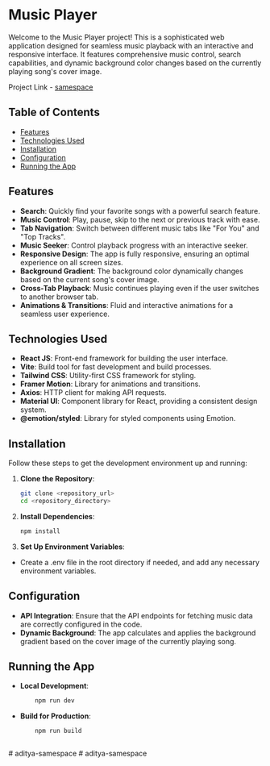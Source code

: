 # Music Player 


Welcome to the Music Player project! This is a sophisticated web application designed for seamless music playback with an interactive and responsive interface. It features comprehensive music control, search capabilities, and dynamic background color changes based on the currently playing song's cover image.

Project Link - [samespace](https://aditya-g-samespace.netlify.app/)

## Table of Contents

- [Features](#features)
- [Technologies Used](#technologies-used)
- [Installation](#installation)
- [Configuration](#configuration)
- [Running the App](#running-the-app)


## Features

- **Search**: Quickly find your favorite songs with a powerful search feature.
- **Music Control**: Play, pause, skip to the next or previous track with ease.
- **Tab Navigation**: Switch between different music tabs like "For You" and "Top Tracks".
- **Music Seeker**: Control playback progress with an interactive seeker.
- **Responsive Design**: The app is fully responsive, ensuring an optimal experience on all screen sizes.
- **Background Gradient**: The background color dynamically changes based on the current song's cover image.
- **Cross-Tab Playback**: Music continues playing even if the user switches to another browser tab.
- **Animations & Transitions**: Fluid and interactive animations for a seamless user experience.

## Technologies Used

- **React JS**: Front-end framework for building the user interface.
- **Vite**: Build tool for fast development and build processes.
- **Tailwind CSS**: Utility-first CSS framework for styling.
- **Framer Motion**: Library for animations and transitions.
- **Axios**: HTTP client for making API requests.
- **Material UI**: Component library for React, providing a consistent design system.
- **@emotion/styled**: Library for styled components using Emotion.

## Installation

Follow these steps to get the development environment up and running:

1. **Clone the Repository**:
   ```bash
   git clone <repository_url>
   cd <repository_directory>

2. **Install Dependencies**:
    ```bash 
    npm install

3. **Set Up Environment Variables**:

* Create a .env file in the root directory if needed, and add any necessary environment variables.


## Configuration

* **API Integration**: Ensure that the API endpoints for fetching music data are correctly configured in the code.
* **Dynamic Background**: The app calculates and applies the background gradient based on the cover image of the currently playing song.


## Running the App
* **Local Development**:
    ```bash
        npm run dev

* **Build for Production**:

    ```bash
        npm run build



#   a d i t y a - s a m e s p a c e  
 #   a d i t y a - s a m e s p a c e  
 